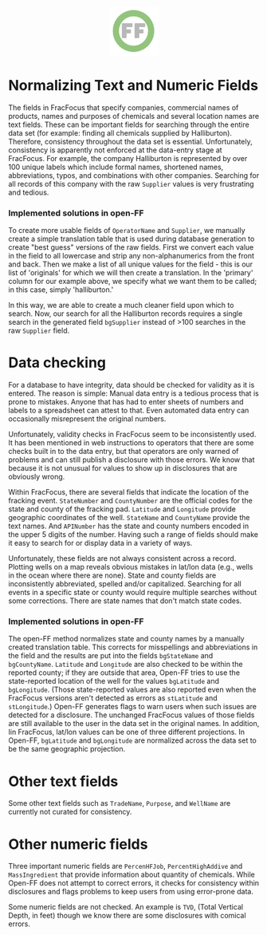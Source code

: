 <center> <img src="images/header_logo.png" width="100"/></center>
<!-- this is a test of a comment 
To do:
--->

# Normalizing Text and Numeric Fields

The fields in FracFocus that specify companies, commercial names of products, names and purposes of chemicals and several location names are text fields.  These can be important fields for searching through the entire data set (for example: finding all chemicals supplied by Halliburton).  Therefore, consistency throughout the data set is essential.  Unfortunately, consistency is apparently not enforced at the data-entry stage at FracFocus.  For example, the company Halliburton is represented by over 100 unique labels which include formal names, shortened names, abbreviations, typos, and combinations with other companies.  Searching for all records of this company with the raw `Supplier` values is very frustrating and tedious.  

### Implemented solutions in open-FF

To create more usable fields of `OperatorName` and `Supplier`, we manually create a simple translation table that is used during database generation to create "best guess" versions of the raw fields.   First we convert each value in the field to all lowercase and strip any non-alphanumerics from the front and back.  Then we make a list of all unique values for the field - this is our list of 'originals' for which we will then create a translation.   In the 'primary' column for our example above, we specify what we want them to be called; in this case, simply 'halliburton.'

In this way, we are able to create a much cleaner field upon which to search.  Now, our search for all the Halliburton records requires a single search in the generated field `bgSupplier` instead of >100 searches in the raw `Supplier` field.  



# Data checking 
For a database to have integrity, data should be checked for validity as it is entered.  The reason is simple: Manual data entry is a tedious process that is prone to mistakes.  Anyone that has had to enter sheets of numbers and labels to a spreadsheet can attest to that.  Even automated data entry can occasionally misrepresent the original numbers.

Unfortunately,  validity checks in FracFocus seem to be inconsistently used.  It has been mentioned in web instructions to operators that there are some checks built in to the data entry, but that operators are only warned of problems and can still publish a disclosure with those errors.  We know that because it is not unusual for values to show up in disclosures that are obviously wrong.


Within FracFocus, there are several fields that indicate the location of the fracking event.  `StateNumber` and `CountyNumber` are the official codes for the state and county of the fracking pad.  `Latitude` and `Longitude` provide geographic coordinates of the well. `StateName` and `CountyName` provide the text names.  And `APINumber` has the state and county numbers encoded in the upper 5 digits of the number.  Having such a range of fields should make it easy to search for or display data in a variety of ways.

Unfortunately, these fields are not always consistent across a record.  Plotting wells on a map reveals obvious mistakes in lat/lon data (e.g., wells in the ocean where there are none).  State and county fields are inconsistently abbreviated, spelled  and/or capitalized.  Searching for all events in a specific state or county would require multiple searches without some corrections.  There are state names that don't match state codes.

### Implemented solutions in open-FF

The open-FF method normalizes state and county names by a manually created translation table. This corrects for misspellings and abbreviations in the field and the results are put into the fields `bgStateName` and `bgCountyName`.  `Latitude` and `Longitude` are also checked to be within the reported county; if they are outside that area, Open-FF tries to use the state-reported location of the well for the values `bgLatitude` and `bgLongitude`. (Those state-reported values are also reported even when the FracFocus versions aren't detected as errors as `stLatitude` and `stLongitude`.)  Open-FF generates flags to warn users when such issues are detected for a disclosure.  The unchanged FracFocus values of those fields are still available to the user in the data set in the original names.  In addition, Iin FracFocus, lat/lon values can be one of three different projections.  In Open-FF, `bgLatitude` and `bgLongitude` are normalized across the data set to be the same geographic projection.


# Other text fields

Some other text fields such as `TradeName`, `Purpose`, and `WellName` are currently not curated for consistency.  

# Other numeric fields

Three important numeric fields are `PercenHFJob`, `PercentHighAddive` and `MassIngredient` that provide information about quantity of chemicals.  While Open-FF does not attempt to correct errors, it checks for consistency within disclosures and flags problems to keep users from using error-prone data.

Some numeric fields are not checked.  An example is `TVD`, (Total Vertical Depth, in feet) though we know there are some disclosures with comical errors.